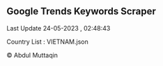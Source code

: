 

## Google Trends Keywords Scraper 
 
Last Update 24-05-2023 , 02:48:43

Country List :
VIETNAM.json



© Abdul Muttaqin 
